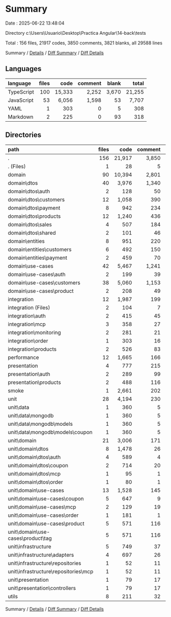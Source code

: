 # Summary

Date : 2025-06-22 13:48:04

Directory c:\\Users\\Usuario\\Desktop\\Practica Angular\\14-back\\tests

Total : 156 files,  21917 codes, 3850 comments, 3821 blanks, all 29588 lines

Summary / [Details](details.md) / [Diff Summary](diff.md) / [Diff Details](diff-details.md)

## Languages
| language | files | code | comment | blank | total |
| :--- | ---: | ---: | ---: | ---: | ---: |
| TypeScript | 100 | 15,333 | 2,252 | 3,670 | 21,255 |
| JavaScript | 53 | 6,056 | 1,598 | 53 | 7,707 |
| YAML | 1 | 303 | 0 | 5 | 308 |
| Markdown | 2 | 225 | 0 | 93 | 318 |

## Directories
| path | files | code | comment | blank | total |
| :--- | ---: | ---: | ---: | ---: | ---: |
| . | 156 | 21,917 | 3,850 | 3,821 | 29,588 |
| . (Files) | 1 | 28 | 5 | 8 | 41 |
| domain | 90 | 10,394 | 2,801 | 1,454 | 14,649 |
| domain\\dtos | 40 | 3,976 | 1,340 | 588 | 5,904 |
| domain\\dtos\\auth | 2 | 128 | 50 | 20 | 198 |
| domain\\dtos\\customers | 12 | 1,058 | 390 | 156 | 1,604 |
| domain\\dtos\\payment | 8 | 942 | 234 | 155 | 1,331 |
| domain\\dtos\\products | 12 | 1,240 | 436 | 172 | 1,848 |
| domain\\dtos\\sales | 4 | 507 | 184 | 68 | 759 |
| domain\\dtos\\shared | 2 | 101 | 46 | 17 | 164 |
| domain\\entities | 8 | 951 | 220 | 93 | 1,264 |
| domain\\entities\\customers | 6 | 492 | 150 | 59 | 701 |
| domain\\entities\\payment | 2 | 459 | 70 | 34 | 563 |
| domain\\use-cases | 42 | 5,467 | 1,241 | 773 | 7,481 |
| domain\\use-cases\\auth | 2 | 199 | 39 | 28 | 266 |
| domain\\use-cases\\customers | 38 | 5,060 | 1,153 | 723 | 6,936 |
| domain\\use-cases\\product | 2 | 208 | 49 | 22 | 279 |
| integration | 12 | 1,987 | 199 | 264 | 2,450 |
| integration (Files) | 2 | 104 | 7 | 19 | 130 |
| integration\\auth | 2 | 415 | 45 | 39 | 499 |
| integration\\mcp | 3 | 358 | 27 | 84 | 469 |
| integration\\monitoring | 2 | 281 | 21 | 63 | 365 |
| integration\\order | 1 | 303 | 16 | 28 | 347 |
| integration\\products | 2 | 526 | 83 | 31 | 640 |
| performance | 12 | 1,665 | 166 | 421 | 2,252 |
| presentation | 4 | 777 | 215 | 100 | 1,092 |
| presentation\\auth | 2 | 289 | 99 | 48 | 436 |
| presentation\\products | 2 | 488 | 116 | 52 | 656 |
| smoke | 1 | 2,661 | 202 | 464 | 3,327 |
| unit | 28 | 4,194 | 230 | 1,087 | 5,511 |
| unit\\data | 1 | 360 | 5 | 91 | 456 |
| unit\\data\\mongodb | 1 | 360 | 5 | 91 | 456 |
| unit\\data\\mongodb\\models | 1 | 360 | 5 | 91 | 456 |
| unit\\data\\mongodb\\models\\coupon | 1 | 360 | 5 | 91 | 456 |
| unit\\domain | 21 | 3,006 | 171 | 812 | 3,989 |
| unit\\domain\\dtos | 8 | 1,478 | 26 | 421 | 1,925 |
| unit\\domain\\dtos\\auth | 4 | 589 | 4 | 166 | 759 |
| unit\\domain\\dtos\\coupon | 2 | 714 | 20 | 197 | 931 |
| unit\\domain\\dtos\\mcp | 1 | 95 | 1 | 37 | 133 |
| unit\\domain\\dtos\\order | 1 | 80 | 1 | 21 | 102 |
| unit\\domain\\use-cases | 13 | 1,528 | 145 | 391 | 2,064 |
| unit\\domain\\use-cases\\coupon | 5 | 647 | 9 | 175 | 831 |
| unit\\domain\\use-cases\\mcp | 2 | 129 | 19 | 33 | 181 |
| unit\\domain\\use-cases\\order | 1 | 181 | 1 | 38 | 220 |
| unit\\domain\\use-cases\\product | 5 | 571 | 116 | 145 | 832 |
| unit\\domain\\use-cases\\product\\tag | 5 | 571 | 116 | 145 | 832 |
| unit\\infrastructure | 5 | 749 | 37 | 163 | 949 |
| unit\\infrastructure\\adapters | 4 | 697 | 26 | 149 | 872 |
| unit\\infrastructure\\repositories | 1 | 52 | 11 | 14 | 77 |
| unit\\infrastructure\\repositories\\mcp | 1 | 52 | 11 | 14 | 77 |
| unit\\presentation | 1 | 79 | 17 | 21 | 117 |
| unit\\presentation\\controllers | 1 | 79 | 17 | 21 | 117 |
| utils | 8 | 211 | 32 | 23 | 266 |

Summary / [Details](details.md) / [Diff Summary](diff.md) / [Diff Details](diff-details.md)